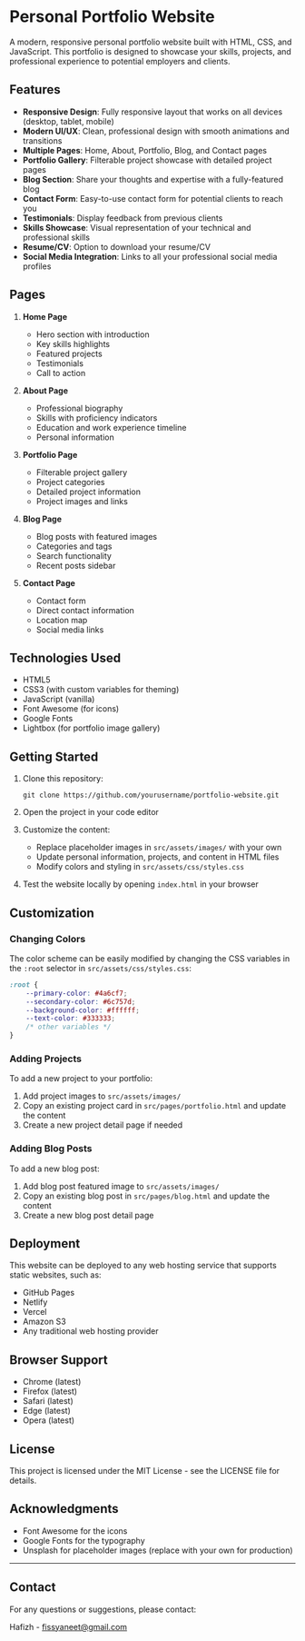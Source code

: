 # Personal Portfolio Website

A modern, responsive personal portfolio website built with HTML, CSS, and JavaScript. This portfolio is designed to showcase your skills, projects, and professional experience to potential employers and clients.

## Features

- **Responsive Design**: Fully responsive layout that works on all devices (desktop, tablet, mobile)
- **Modern UI/UX**: Clean, professional design with smooth animations and transitions
- **Multiple Pages**: Home, About, Portfolio, Blog, and Contact pages
- **Portfolio Gallery**: Filterable project showcase with detailed project pages
- **Blog Section**: Share your thoughts and expertise with a fully-featured blog
- **Contact Form**: Easy-to-use contact form for potential clients to reach you
- **Testimonials**: Display feedback from previous clients
- **Skills Showcase**: Visual representation of your technical and professional skills
- **Resume/CV**: Option to download your resume/CV
- **Social Media Integration**: Links to all your professional social media profiles

## Pages

1. **Home Page**
   - Hero section with introduction
   - Key skills highlights
   - Featured projects
   - Testimonials
   - Call to action

2. **About Page**
   - Professional biography
   - Skills with proficiency indicators
   - Education and work experience timeline
   - Personal information

3. **Portfolio Page**
   - Filterable project gallery
   - Project categories
   - Detailed project information
   - Project images and links

4. **Blog Page**
   - Blog posts with featured images
   - Categories and tags
   - Search functionality
   - Recent posts sidebar

5. **Contact Page**
   - Contact form
   - Direct contact information
   - Location map
   - Social media links

## Technologies Used

- HTML5
- CSS3 (with custom variables for theming)
- JavaScript (vanilla)
- Font Awesome (for icons)
- Google Fonts
- Lightbox (for portfolio image gallery)

## Getting Started

1. Clone this repository:
   ```
   git clone https://github.com/yourusername/portfolio-website.git
   ```

2. Open the project in your code editor

3. Customize the content:
   - Replace placeholder images in `src/assets/images/` with your own
   - Update personal information, projects, and content in HTML files
   - Modify colors and styling in `src/assets/css/styles.css`

4. Test the website locally by opening `index.html` in your browser

## Customization

### Changing Colors

The color scheme can be easily modified by changing the CSS variables in the `:root` selector in `src/assets/css/styles.css`:

```css
:root {
    --primary-color: #4a6cf7;
    --secondary-color: #6c757d;
    --background-color: #ffffff;
    --text-color: #333333;
    /* other variables */
}
```

### Adding Projects

To add a new project to your portfolio:

1. Add project images to `src/assets/images/`
2. Copy an existing project card in `src/pages/portfolio.html` and update the content
3. Create a new project detail page if needed

### Adding Blog Posts

To add a new blog post:

1. Add blog post featured image to `src/assets/images/`
2. Copy an existing blog post in `src/pages/blog.html` and update the content
3. Create a new blog post detail page

## Deployment

This website can be deployed to any web hosting service that supports static websites, such as:

- GitHub Pages
- Netlify
- Vercel
- Amazon S3
- Any traditional web hosting provider

## Browser Support

- Chrome (latest)
- Firefox (latest)
- Safari (latest)
- Edge (latest)
- Opera (latest)

## License

This project is licensed under the MIT License - see the LICENSE file for details.

## Acknowledgments

- Font Awesome for the icons
- Google Fonts for the typography
- Unsplash for placeholder images (replace with your own for production)

---

## Contact

For any questions or suggestions, please contact:

Hafizh - fissyaneet@gmail.com
